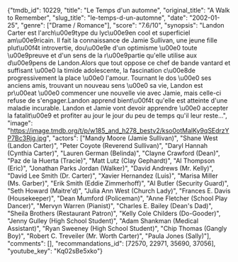 {"tmdb_id": 10229, "title": "Le Temps d'un automne", "original_title": "A Walk to Remember", "slug_title": "le-temps-d-un-automne", "date": "2002-01-25", "genre": ["Drame / Romance"], "score": "7.6/10", "synopsis": "Landon Carter est l'arch\u00e9type du lyc\u00e9en cool et superficiel am\u00e9ricain. Il fait la connaissance de Jamie Sullivan, une jeune fille plut\u00f4t introvertie, dou\u00e9e d'un optimisme \u00e0 toute \u00e9preuve et d'un sens de la r\u00e9partie qu'elle utilise aux d\u00e9pens de Landon.Alors que tout oppose ce chef de bande vantard et suffisant \u00e0 la timide adolescente, la fascination c\u00e8de progressivement la place \u00e0 l'amour. Tournant le dos \u00e0 ses anciens amis, trouvant un nouveau sens \u00e0 sa vie, Landon est pr\u00eat \u00e0 commencer une nouvelle vie avec Jamie, mais celle-ci refuse de s'engager.Landon apprend bient\u00f4t qu'elle est atteinte d'une maladie incurable. Landon et Jamie vont devoir apprendre \u00e0 accepter la fatalit\u00e9 et profiter au jour le jour du peu de temps qu'il leur reste...", "image": "https://image.tmdb.org/t/p/w185_and_h278_bestv2/kso0otMalKy9qSEdrzYP7Bc3Rjg.jpg", "actors": ["Mandy Moore (Jamie Sullivan)", "Shane West (Landon Carter)", "Peter Coyote (Reverend Sullivan)", "Daryl Hannah (Cynthia Carter)", "Lauren German (Belinda)", "Clayne Crawford (Dean)", "Paz de la Huerta (Tracie)", "Matt Lutz (Clay Gephardt)", "Al Thompson (Eric)", "Jonathan Parks Jordan (Walker)", "David Andrews (Mr. Kelly)", "David Lee Smith (Dr. Carter)", "Xavier Hernandez (Luis)", "Marisa Miller (Ms. Garber)", "Erik Smith (Eddie Zimmerhoff)", "Al Butler (Security Guard)", "Seth Howard (Maitre'd)", "Julia Ann West (Church Lady)", "Frances E. Davis (Housekeeper)", "Dean Mumford (Policeman)", "Anne Fletcher (School Play Dancer)", "Mervyn Warren (Pianist)", "Charles E. Bailey (Dean's Dad)", "Sheila Brothers (Restaurant Patron)", "Kelly Cole Childers (Do-Gooder)", "Jenny Gulley (High School Student)", "Adam Shankman (Medical Assistant)", "Ryan Sweeney (High School Student)", "Chip Thomas (Gangly Boy)", "Robert C. Treveiler (Mr. Worth Carter)", "Paula Jones (Sally)"], "comments": [], "recommandations_id": [72570, 22971, 35690, 37056], "youtube_key": "Kq02sBe5xko"}
